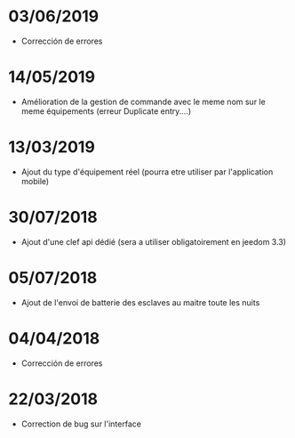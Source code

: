 # 03/06/2019

- Corrección de errores

# 14/05/2019

- Amélioration de la gestion de commande avec le meme nom sur le meme équipements (erreur Duplicate entry....)

# 13/03/2019

- Ajout du type d'équipement réel (pourra etre utiliser par l'application mobile)

# 30/07/2018

- Ajout d'une clef api dédié (sera a utiliser obligatoirement en jeedom 3.3)

# 05/07/2018

- Ajout de l'envoi de batterie des esclaves au maitre toute les nuits

# 04/04/2018

- Corrección de errores

# 22/03/2018

- Correction de bug sur l'interface
